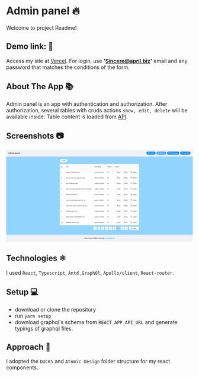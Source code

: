 # Admin panel :fire:
Welcome to project Readme! 

## Demo link: :paperclip:
Access my site at [Vercel](https://admin-panel-gray-three.vercel.app). For login, use **'Sincere@april.biz'**  email and any password that matches the conditions of the form.

## About The App :books:
Admin panel is an app with authentication and authorization. After authorization, several tables with cruds actions `show, edit, delete` will be available inside. Table content is loaded from [API](https://graphqlzero.almansi.me/api).

## Screenshots :camera:

![Albums table](preview.png)

## Technologies :atom_symbol:
I used `React`, `Typescript`, `Antd` ,`GraphQl`, `Apollo/client`, `React-router`.

## Setup :computer:
- download or clone the repository
- run `yarn setup`
- download graphql's schema from `REACT_APP_API_URL` and generate typings of graphql files.

## Approach :walking:
I adopted the `DUCKS`  and `Atomic Design` folder structure for my react components.
